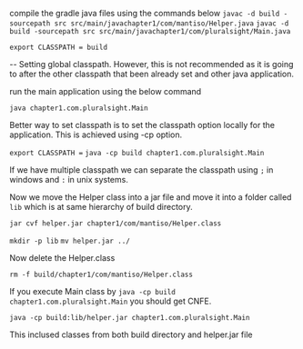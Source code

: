 compile the gradle java files using the commands below 
`javac -d build -sourcepath src src/main/javachapter1/com/mantiso/Helper.java`
`javac -d build -sourcepath src src/main/javachapter1/com/pluralsight/Main.java`

`export CLASSPATH = build`

-- Setting global classpath. However, this is not recommended as it is going to after the other classpath that been already set and other java application.

run the main application using the below command

`java chapter1.com.pluralsight.Main`

Better way to set classpath is to set the classpath option locally for the application. This is achieved using -cp option.

`export CLASSPATH =`
`java -cp build chapter1.com.pluralsight.Main`

If we have multiple classpath we can separate the classpath using `;` in windows and `:` in unix systems.

Now we move the Helper class into a jar file and move it into a folder called `lib` which is at same hierarchy of build directory.

`jar cvf helper.jar chapter1/com/mantiso/Helper.class`

`mkdir -p lib`
`mv helper.jar ../`


Now delete the Helper.class

`rm -f build/chapter1/com/mantiso/Helper.class`

If you execute Main class by `java -cp build chapter1.com.pluralsight.Main` you should get CNFE.

`java -cp build:lib/helper.jar chapter1.com.pluralsight.Main`

This inclused classes from both build directory and helper.jar file

